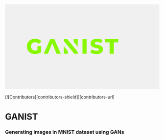 ![logo](ganist.png)

[![Contributors][contributors-shield]][contributors-url]

# GANIST

### Generating images in MNIST dataset using GANs

